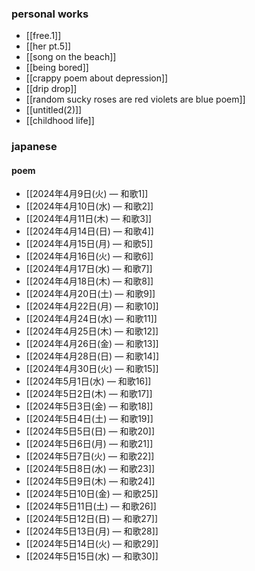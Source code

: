 ### personal works
- [[free.1]]
- [[her pt.5]] 
- [[song on the beach]]
- [[being bored]]
- [[crappy poem about depression]]
- [[drip drop]]
- [[random sucky roses are red violets are blue poem]]
- [[untitled(2)]]
- [[childhood life]]
### japanese
#### poem
- [[2024年4月9日(火) — 和歌1]]
- [[2024年4月10日(水) — 和歌2]]
- [[2024年4月11日(木) — 和歌3]]
- [[2024年4月14日(日) — 和歌4]]
- [[2024年4月15日(月) — 和歌5]]
- [[2024年4月16日(火) — 和歌6]]
- [[2024年4月17日(水) — 和歌7]]
- [[2024年4月18日(木) — 和歌8]]
- [[2024年4月20日(土) — 和歌9]]
- [[2024年4月22日(月) — 和歌10]]
- [[2024年4月24日(水) — 和歌11]]
- [[2024年4月25日(木) — 和歌12]]
- [[2024年4月26日(金) — 和歌13]]
- [[2024年4月28日(日) — 和歌14]]
- [[2024年4月30日(火) — 和歌15]]
- [[2024年5月1日(水) — 和歌16]]
- [[2024年5日2日(木) — 和歌17]]
- [[2024年5日3日(金) — 和歌18]]
- [[2024年5日4日(土) — 和歌19]]
- [[2024年5日5日(日) — 和歌20]]
- [[2024年5日6日(月) — 和歌21]]
- [[2024年5日7日(火) — 和歌22]]
- [[2024年5日8日(水) — 和歌23]]
- [[2024年5日9日(木) — 和歌24]]
- [[2024年5日10日(金) — 和歌25]]
- [[2024年5日11日(土) — 和歌26]]
- [[2024年5日12日(日) — 和歌27]]
- [[2024年5日13日(月) — 和歌28]]
- [[2024年5日14日(火) — 和歌29]]
- [[2024年5日15日(水) — 和歌30]]